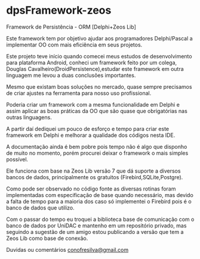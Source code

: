# dpsFramework-zeos
Framework de Persistência - ORM [Delphi+Zeos Lib]

Este framework tem por objetivo ajudar aos programadores Delphi/Pascal a implementar OO com mais eficiência em seus projetos.

Este projeto teve início quando comecei meus estudos de desenvolvimento para plataforma Android, conheci um framework feito por um colega, Douglas Cavalheiro(DroidPersistence),estudar este framework em outra linguagem me levou a duas conclusões importantes.

Mesmo que existam boas soluções no mercado, quase sempre precisamos de criar ajustes na ferramenta para nosso uso profissional.

Poderia criar um framework com a mesma funcionalidade em Delphi e assim aplicar as boas práticas da OO que são quase que obrigatórias nas outras linguagens.

A partir daí dediquei um pouco de esforço e tempo para criar este framework em Delphi e melhorar a qualidade dos códigos nesta IDE.

A documentação ainda é bem pobre pois tempo não é algo que disponho de muito no momento, porém procurei deixar o framework o mais simples possível.

Ele funciona com base na Zeos Lib versão 7 que dá suporte a diversos bancos de dados, principalmente os gratuitos (Firebird,SQLite,Postgre).

Como pode ser observado no código fonte as diversas rotinas foram implementadas com especificação de base quando necessário, mas devido a falta de tempo para a maioria dos caso só implementei o Firebird pois é o banco de dados que utilizo.

Com o passar do tempo eu troquei a biblioteca base de comunicação com o banco de dados por UniDAC e mantenho em um repositório privado, mas seguindo a sugestão de um amigo estou publicando a versão que tem a Zeos Lib como base de conexão.

Duvidas ou comentários conofresilva@gmail.com
